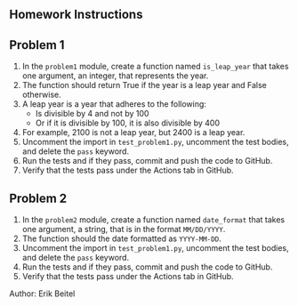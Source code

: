 ## Homework Instructions

Problem 1
---
1. In the `problem1` module, create a function named `is_leap_year` that takes one argument, an integer, that
represents the year.
2. The function should return True if the year is a leap year and False otherwise.
3. A leap year is a year that adheres to the following:
    - Is divisible by 4 and not by 100
    - Or if it is divisible by 100, it is also divisible by 400
4. For example, 2100 is not a leap year, but 2400 is a leap year.
5. Uncomment the import in `test_problem1.py`, uncomment the test bodies, and delete the `pass` keyword.
6. Run the tests and if they pass, commit and push the code to GitHub.
7. Verify that the tests pass under the Actions tab in GitHub.

Problem 2
---
1. In the `problem2` module, create a function named `date_format` that takes one argument, a string, that is
   in the format `MM/DD/YYYY`.
2. The function should the date formatted as `YYYY-MM-DD`.
3. Uncomment the import in `test_problem1.py`, uncomment the test bodies, and delete the `pass` keyword.
4. Run the tests and if they pass, commit and push the code to GitHub.
5. Verify that the tests pass under the Actions tab in GitHub.


Author: Erik Beitel